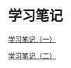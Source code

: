 # 学习笔记
[学习笔记（一）](https://nbviewer.jupyter.org/github/sevendark/notebook/blob/master/python/%E5%9F%BA%E7%A1%80%E7%9F%A5%E8%AF%86%EF%BC%88%E4%B8%80%EF%BC%89.ipynb)


[学习笔记（二）](https://nbviewer.jupyter.org/github/sevendark/notebook/blob/master/python/%E5%9F%BA%E7%A1%80%E7%9F%A5%E8%AF%86%EF%BC%88%E4%BA%8C%EF%BC%89.ipynb)